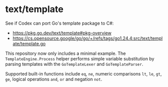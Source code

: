 # text/template
See if Codex can port Go's template package to C#:

- https://pkg.go.dev/text/template#pkg-overview
- https://cs.opensource.google/go/go/+/refs/tags/go1.24.4:src/text/template/template.go

This repository now only includes a minimal example. The
`TemplateEngine.Process` helper performs simple variable substitution by
parsing templates with the `GoTemplateLexer` and `GoTemplateParser`.

Supported built-in functions include `eq`, `ne`, numeric comparisons `lt`, `le`,
`gt`, `ge`, logical operations `and`, `or` and negation `not`.
